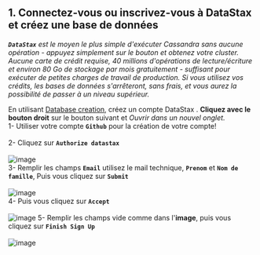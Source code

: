 ## 1. Connectez-vous ou inscrivez-vous à DataStax et créez une base de données

_**`DataStax`** est le moyen le plus simple d'exécuter Cassandra sans aucune opération - appuyez simplement sur le bouton et obtenez votre cluster. Aucune carte de crédit requise, 40 millions d'opérations de lecture/écriture et environ 80 Go de stockage par mois gratuitement - suffisant pour exécuter de petites charges de travail de production. Si vous utilisez vos crédits, les bases de données s'arrêteront, sans frais, et vous aurez la possibilité de passer à un niveau supérieur._

En utilisant [Database creation](https://auth.cloud.datastax.com/auth/realms/CloudUsers/protocol/openid-connect/auth?client_id=auth-proxy&redirect_uri=https%3A%2F%2Fgatekeeper.auth.cloud.datastax.com%2Fcallback&response_type=code&scope=openid+profile+email&state=%2FGKryGaccMY6Qmy1eJuFuYzBvbE%3D), créez un compte DataStax . **Cliquez avec le bouton droit** sur le bouton suivant et *Ouvrir dans un nouvel onglet.*
<br>
1- Utiliser votre compte **`Github`** pour la création de votre compte! <br>
<br>
2- Cliquez sur **`Authorize datastax`** <br>
<br>
![image](https://user-images.githubusercontent.com/123748165/226144432-af85f5a8-2f3a-45d9-8fea-45e7439591df.png)
<br>
3- Remplir les champs **`Email`** utilisez le mail technique, **`Prenom`**  et **`Nom de famille`**, Puis vous cliquez sur **`Submit`** <br>
<br>
![image](https://user-images.githubusercontent.com/123748165/226144926-8adbb91f-5ef9-4f72-b612-4ed24a4971e7.png)
<br>
4- Puis vous cliquez sur **`Accept`** <br>
<br>
![image](https://user-images.githubusercontent.com/123748165/226145062-03fa5d64-1e42-4877-8e57-7877930b9ad9.png)
5- Remplir les champs vide comme dans l'**image**, puis vous cliquez sur **`Finish Sign Up`** <br>
<br>
![image](https://user-images.githubusercontent.com/123748165/226145094-90decafb-d700-417c-9aaa-1ab553d75cda.png)
